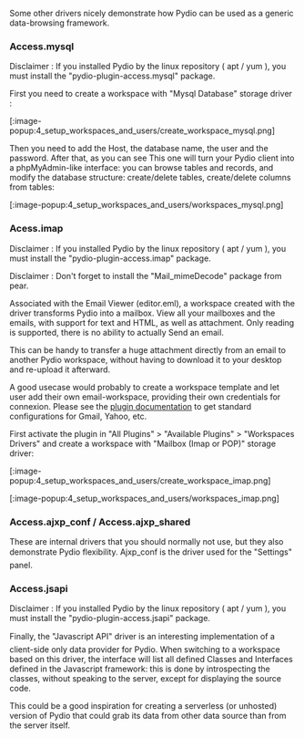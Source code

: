 Some other drivers nicely demonstrate how Pydio can be used as a generic data-browsing framework.

### Access.mysql

Disclaimer : If you installed Pydio by the linux repository ( apt / yum ), you must install the "pydio-plugin-access.mysql" package.

First you need to create a workspace with "Mysql Database" storage driver :

[:image-popup:4_setup_workspaces_and_users/create_workspace_mysql.png]

Then you need to add the Host, the database name, the user and the password. After that, as you can see This one will turn your Pydio client into a phpMyAdmin-like interface: you can browse tables and records, and modify the database structure: create/delete tables, create/delete columns from tables:

[:image-popup:4_setup_workspaces_and_users/workspaces_mysql.png]

### Acess.imap

Disclaimer : If you installed Pydio by the linux repository ( apt / yum ), you must install the "pydio-plugin-access.imap" package.

Disclaimer : Don't forget to install the "Mail_mimeDecode" package from pear.

Associated with the Email Viewer (editor.eml), a workspace created with the driver transforms Pydio into a mailbox. View all your mailboxes and the emails, with support for text and HTML, as well as attachment. Only reading is supported, there is no ability to actually Send an email.

This can be handy to transfer a huge attachment directly from an email to another Pydio workspace, without having to download it to your desktop and re-upload it afterward.

A good usecase would probably to create a workspace template and let user add their own email-workspace, providing their own credentials for connexion. Please see the [plugin documentation](https://pydio.com/docs/references/plugins/access/imap/) to get standard configurations for Gmail, Yahoo, etc.

First activate the plugin in "All Plugins" > "Available Plugins" > "Workspaces Drivers" and create a workspace with "Mailbox (Imap or POP)" storage driver:

[:image-popup:4_setup_workspaces_and_users/create_workspace_imap.png]

[:image-popup:4_setup_workspaces_and_users/workspaces_imap.png]

### Access.ajxp_conf / Access.ajxp_shared
These are internal drivers that you should normally not use, but they also demonstrate Pydio flexibility. Ajxp_conf is the driver used for the "Settings" panel.

### Access.jsapi

Disclaimer : If you installed Pydio by the linux repository ( apt / yum ), you must install the "pydio-plugin-access.jsapi" package.

Finally, the "Javascript API" driver is an interesting implementation of a client-side only data provider for Pydio. When switching to a workspace based on this driver, the interface will list all defined Classes and Interfaces defined in the Javascript framework: this is done by introspecting the classes, without speaking to the server, except for displaying the source code.

This could be a good inspiration for creating a serverless (or unhosted) version of Pydio that could grab its data from other data source than from the server itself.
